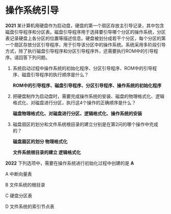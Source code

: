 # 操作系统引导

**2021** 某计算机用硬盘作为启动盘，硬盘的第一个扇区存放主引导记录，其中包含磁盘引导程序和分区表。磁盘引导程序用于选择要引导哪个分区的操作系统，分区表记录硬盘上各分区的位置等描述信息。硬盘被划分成若干个分区，每个分区的第一个扇区存放分区引导程序，用于引导该分区中的操作系统。系统采用多阶段引导方式，除了执行磁盘引导程序和分区引导程序外，还需要执行ROM中的引导程序。请回答下列问题。

1. 系统启动过程中操作系统的初始化程序、分区引导程序、ROM中的引导程序、磁盘引导程序的执行顺序是什么？

   **ROM中的引导程序、磁盘引导程序、分区引导程序、操作系统的初始化程序**

2. 把硬盘制作为启动盘时，需要完成操作系统的安装、磁盘的物理格式化、逻辑格式化、对磁盘进行分区，执行这4个操作的正确顺序是什么？

   **磁盘物理格式化、对磁盘进行分区、逻辑格式化、操作系统的安装**

3. 磁盘扇区的划分和文件系统根目录的建立分别是在第2问的哪个操作中完成的？

   **磁盘扇区的划分 物理格式化**

   **文件系统根目录的建立 逻辑格式化**

**2022** 下列选项中，需要在操作系统进行初始化过程中创建的是 **A**

A 中断向量表

B 文件系统的根目录

C 硬盘分区表

D 文件系统的索引节点表